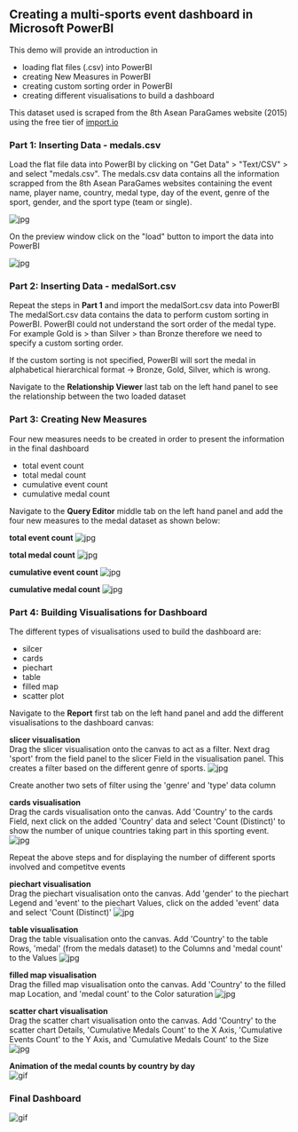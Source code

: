 ## Creating a multi-sports event dashboard in Microsoft PowerBI ##

This demo will provide an introduction in  
- loading flat files (.csv) into PowerBI 
- creating New Measures in PowerBI
- creating custom sorting order in PowerBI
- creating different visualisations to build a dashboard 

This dataset used is scraped from the 8th Asean ParaGames website (2015) using the free tier of [import.io](https://www.import.io/)  

### Part 1: Inserting Data - medals.csv ###

Load the flat file data into PowerBI by clicking on "Get Data" > "Text/CSV" > and select "medals.csv".
The medals.csv data contains all the information scrapped from the 8th Asean ParaGames websites containing the event name, player name, country, medal type, day of the event, genre of the sport, gender, and the sport type (team or single). 

![jpg](images/InsertData.jpg)

On the preview window click on the "load" button to import the data into PowerBI

![jpg](images/InsertData2.jpg)

### Part 2: Inserting Data - medalSort.csv ###

Repeat the steps in **Part 1** and import the medalSort.csv data into PowerBI
The medalSort.csv data contains the data to perform custom sorting in PowerBI. PowerBI could not understand the sort order of the medal type. For example Gold is > than Silver > than Bronze therefore we need to specify a custom sorting order.

If the custom sorting is not specified, PowerBI will sort the medal in alphabetical hierarchical format -> Bronze, Gold, Silver, which is wrong.

Navigate to the **Relationship Viewer** last tab on the left hand panel to see the relationship between the two loaded dataset

### Part 3: Creating New Measures ###

Four new measures needs to be created in order to present the information in the final dashboard
- total event count
- total medal count
- cumulative event count
- cumulative medal count 

Navigate to the **Query Editor** middle tab on the left hand panel and add the four new measures to the medal dataset as shown below:

**total event count**
![jpg](images/NewMeasure-EventCount.jpg)

**total medal count**
![jpg](images/NewMeasure-MedalCount.jpg)

**cumulative event count**
![jpg](images/NewMeasures-CumulativeEventCount.jpg)

**cumulative medal count**
![jpg](images/NewMeasures-CumulativeMedalCount.jpg)

### Part 4: Building Visualisations for Dashboard ###

The different types of visualisations used to build the dashboard are:
- silcer
- cards
- piechart
- table
- filled map
- scatter plot

Navigate to the **Report** first tab on the left hand panel and add the different visualisations to the dashboard canvas:

**slicer visualisation**<br/>
Drag the slicer visualisation onto the canvas to act as a filter. Next drag 'sport' from the field panel to the slicer Field in the visualisation panel. This creates a filter based on the different genre of sports. 
![jpg](images/Viz-slicer.jpg)

Create another two sets of filter using the 'genre' and 'type' data column

**cards visualisation**<br/>
Drag the cards visualisation onto the canvas. Add 'Country' to the cards Field, next click on the added 'Country' data and select 'Count (Distinct)' to show the number of unique countries taking part in this sporting event. 
![jpg](images/Viz-slicer.jpg)

Repeat the above steps and for displaying the number of different sports involved and competitve events

**piechart visualisation**<br/>
Drag the piechart visualisation onto the canvas. Add 'gender' to the piechart Legend and 'event' to the piechart Values, click on the added 'event' data and select 'Count (Distinct)'
![jpg](images/Viz-piechart.jpg)

**table visualisation**<br/>
Drag the table visualisation onto the canvas. Add 'Country' to the table Rows, 'medal' (from the medals dataset) to the Columns and 'medal count' to the Values
![jpg](images/Viz-table.jpg)

**filled map visualisation**<br/>
Drag the filled map visualisation onto the canvas. Add 'Country' to the filled map Location, and 'medal count' to the Color saturation
![jpg](images/Viz-filledmap.jpg)

**scatter chart visualisation**<br/>
Drag the scatter chart visualisation onto the canvas. Add 'Country' to the scatter chart Details, 'Cumulative Medals Count' to the X Axis, 'Cumulative Events Count' to the Y Axis, and 'Cumulative Medals Count' to the Size
![jpg](images/Viz-scatter.jpg)

**Animation of the medal counts by country by day**<br/>
![gif](images/Cumulate-Medals.gif)

### Final Dashboard ###
![gif](images/FinalDashboard.jpg)
